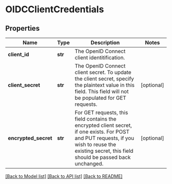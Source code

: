 # OIDCClientCredentials

## Properties
Name | Type | Description | Notes
------------ | ------------- | ------------- | -------------
**client_id** | **str** | The OpenID Connect client identitification. | 
**client_secret** | **str** | The OpenID Connect client secret. To update the client secret, specify the plaintext value in this field.  This field will not be populated for GET requests. | [optional] 
**encrypted_secret** | **str** | For GET requests, this field contains the encrypted client secret, if one exists.  For POST and PUT requests, if you wish to reuse the existing secret, this field should be passed back unchanged. | [optional] 

[[Back to Model list]](../README.md#documentation-for-models) [[Back to API list]](../README.md#documentation-for-api-endpoints) [[Back to README]](../README.md)



